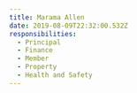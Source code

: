 ```yaml
---
title: Marama Allen
date: 2019-08-09T22:32:00.532Z
responsibilities:
  - Principal
  - Finance
  - Member
  - Property
  - Health and Safety
---
```


